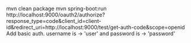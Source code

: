 mvn clean package 
mvn spring-boot:run
http://localhost:9000/oauth2/authorize?response_type=code&client_id=client-id&redirect_uri=http://localhost:9000/test/get-auth-code&scope=openid
Add basic auth. username is -> 'user' and password is -> 'password'
